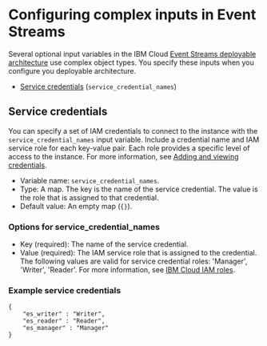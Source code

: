 # Configuring complex inputs in Event Streams

Several optional input variables in the IBM Cloud [Event Streams deployable architecture](https://cloud.ibm.com/catalog/7df1e4ca-d54c-4fd0-82ce-3d13247308cd/architecture/deploy-arch-ibm-event-streams-8272d54f-b54f-46a6-8dd6-772c6db82e87) use complex object types. You specify these inputs when you configure you deployable architecture.

- [Service credentials](#svc-credential-name) (`service_credential_names`)

## Service credentials <a name="svc-credential-name"></a>

You can specify a set of IAM credentials to connect to the instance with the `service_credential_names` input variable. Include a credential name and IAM service role for each key-value pair. Each role provides a specific level of access to the instance. For more information, see [Adding and viewing credentials](https://cloud.ibm.com/docs/account?topic=account-service_credentials&interface=ui).

- Variable name: `service_credential_names`.
- Type: A map. The key is the name of the service credential. The value is the role that is assigned to that credential.
- Default value: An empty map (`{}`).

### Options for service_credential_names

- Key (required): The name of the service credential.
- Value (required): The IAM service role that is assigned to the credential. The following values are valid for service credential roles: 'Manager', 'Writer', 'Reader'. For more information, see [IBM Cloud IAM roles](https://cloud.ibm.com/docs/account?topic=account-userroles).

### Example service credentials

```hcl
{
    "es_writer" : "Writer",
    "es_reader" : "Reader",
    "es_manager" : "Manager"
}
```

